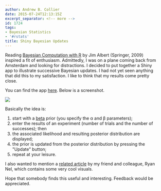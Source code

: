 ```yaml
---
author: Andrew B. Collier
date: 2015-07-24T12:13:15Z
excerpt_separator: <!-- more -->
id: 1724
tags:
- Bayesian Statistics
- '#rstats'
title: Shiny Bayesian Updates
---
```


Reading [Bayesian Computation with R](http://www.springer.com/us/book/9780387922973) by Jim Albert (Springer, 2009) inspired a fit of enthusiasm. Admittedly, I was on a plane coming back from Amsterdam and looking for distractions. I decided to put together a Shiny app to illustrate successive Bayesian updates. I had not yet seen anything that did this to my satisfaction. I like to think that my results come pretty close.

<!--more-->

You can find the app [here](https://datawookie.shinyapps.io/Bayesian-Beta/). Below is a screenshot.

<img src="/img/2015/07/bayesian-beta.png">

Basically the idea is:

1. start with a [beta](https://en.wikipedia.org/wiki/Beta_distribution) prior (you specify the α and β parameters); 
2. enter the results of an experiment (number of trials and the number of successes); then 
3. the associated likelihood and resulting posterior distribution are displayed; 
4. the prior is updated from the posterior distribution by pressing the "Update" button; 
5. repeat at your leisure.

I also wanted to mention a [related article](http://ryannel.co.za/blog/visualizing-bayes-theorem/) by my friend and colleague, Ryan Nel, which contains some very cool visuals.

Hope that somebody finds this useful and interesting. Feedback would be appreciated.
